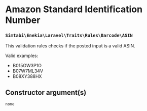 # Amazon Standard Identification Number
### `Simtabi\Enekia\Laravel\Traits\Rules\Barcode\ASIN`

This validation rules checks if the posted input is a valid ASIN.

Valid examples:

- B015OW3P1O
- B07W7ML34V
- B08XY388HX

## Constructor argument(s)

```php
none
```